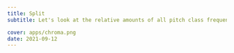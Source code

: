 ```yaml
---
title: Split
subtitle: Let's look at the relative amounts of all pitch class frequencies in any audio signal in real time.

cover: apps/chroma.png
date: 2021-09-12
---
```


<client-only>
  <chroma-split />
</client-only>
